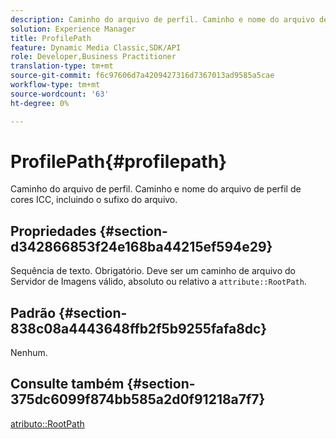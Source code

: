 ```yaml
---
description: Caminho do arquivo de perfil. Caminho e nome do arquivo de perfil de cores ICC, incluindo o sufixo do arquivo.
solution: Experience Manager
title: ProfilePath
feature: Dynamic Media Classic,SDK/API
role: Developer,Business Practitioner
translation-type: tm+mt
source-git-commit: f6c97606d7a4209427316d7367013ad9585a5cae
workflow-type: tm+mt
source-wordcount: '63'
ht-degree: 0%

---
```



# ProfilePath{#profilepath}

Caminho do arquivo de perfil. Caminho e nome do arquivo de perfil de cores ICC, incluindo o sufixo do arquivo.

## Propriedades {#section-d342866853f24e168ba44215ef594e29}

Sequência de texto. Obrigatório. Deve ser um caminho de arquivo do Servidor de Imagens válido, absoluto ou relativo a `attribute::RootPath`.

## Padrão {#section-838c08a4443648ffb2f5b9255fafa8dc}

Nenhum.

## Consulte também {#section-375dc6099f874bb585a2d0f91218a7f7}

[atributo::RootPath](../../../../../is-api/image-catalog/image-serving-api-ref/c-image-catalog-reference/c-attributes-reference/r-rootpath.md#reference-17d57e5967be403b8408fa7214017494)
